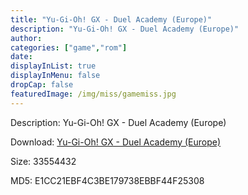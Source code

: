 ```yaml
---
title: "Yu-Gi-Oh! GX - Duel Academy (Europe)"
description: "Yu-Gi-Oh! GX - Duel Academy (Europe)"
author: 
categories: ["game","rom"]
date: 
displayInList: true
displayInMenu: false
dropCap: false
featuredImage: /img/miss/gamemiss.jpg
---
```


Description: Yu-Gi-Oh! GX - Duel Academy (Europe)

Download: <a style="text-decoration:underline;" href="https://mega.nz/#!2TAwGIRC!Ucw7frDysfq9M0Dw5fBRRkf0QdYCOz2P8GgNnzaSpno" target = "_blank" rel = "nofollow" > Yu-Gi-Oh! GX - Duel Academy (Europe)</a>

Size: 33554432

MD5: E1CC21EBF4C3BE179738EBBF44F25308

